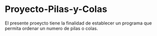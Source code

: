 # Proyecto-Pilas-y-Colas
El presente proeycto tiene la finalidad de establecer un programa que permita ordenar un numero de pilas o colas.
